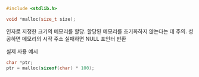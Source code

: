 ~~~c
#include <stdlib.h>

void *malloc(size_t size);
~~~
인자로 지정한 크기의 메모리를 할당.
할당된 메모리를 초기화하지 않는다는 데 주의.
성공하면 메모리의 시작 주소
실패하면 NULL 포인터 반환

실제 사용 예시
~~~c
char *ptr;
ptr = malloc(sizeof(char) * 100);
~~~
